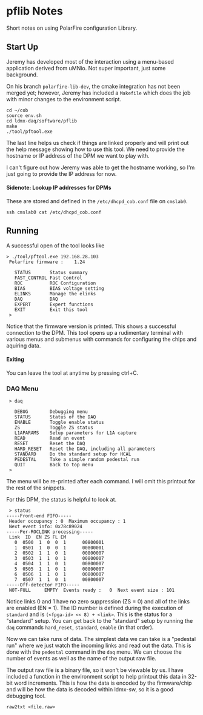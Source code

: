 # pflib Notes

Short notes on using PolarFire configuration Library.

## Start Up

Jeremy has developed most of the interaction using a menu-based
application derived from uMNio. Not super important, just some background.

On his branch `polarfire-lib-dev`, the cmake integration has not been merged yet;
however, Jeremy has included a `Makefile` which does the job with minor changes 
to the environment script.

```
cd ~/cob
source env.sh
cd ldmx-daq/software/pflib
make
./tool/pftool.exe
```

The last line helps us check if things are linked properly and will
print out the help message showing how to use this tool.
We need to provide the hostname or IP address of the DPM we want to play with.

I can't figure out how Jeremy was able to get the hostname working,
so I'm just going to provide the IP address for now.

#### Sidenote: Lookup IP addresses for DPMs
These are stored and defined in the `/etc/dhcpd_cob.conf` file on `cmslab0`.
```
ssh cmslab0 cat /etc/dhcpd_cob.conf
```

## Running
A successful open of the tool looks like
```
> ./tool/pftool.exe 192.168.28.103
 Polarfire firmware :    1.24

   STATUS       Status summary
   FAST_CONTROL Fast Control
   ROC          ROC Configuration
   BIAS         BIAS voltage setting
   ELINKS       Manage the elinks
   DAQ          DAQ
   EXPERT       Expert functions
   EXIT         Exit this tool
 >
```
Notice that the firmware version is printed. This shows a successful connection to the DPM.
This tool opens up a rudimentary terminal with various menus and submenus with commands
for configuring the chips and aquiring data.

#### Exiting
You can leave the tool at anytime by pressing ctrl+C.

### DAQ Menu
```
 > daq

   DEBUG        Debugging menu
   STATUS       Status of the DAQ
   ENABLE       Toggle enable status
   ZS           Toggle ZS status
   L1APARAMS    Setup parameters for L1A capture
   READ         Read an event
   RESET        Reset the DAQ
   HARD_RESET   Reset the DAQ, including all parameters
   STANDARD     Do the standard setup for HCAL
   PEDESTAL     Take a simple random pedestal run
   QUIT         Back to top menu
 >
```

The menu will be re-printed after each command. 
I will omit this printout for the rest of the snippets.

For this DPM, the status is helpful to look at.
```
 > status
-----Front-end FIFO-----
 Header occupancy : 0  Maximum occupancy : 1
 Next event info: 0x78c89024
-----Per-ROCLINK processing-----
 Link  ID  EN ZS FL EM
   0  0500  1  0  0  1      00800001
   1  0501  1  0  0  1      00800001
   2  0502  1  1  0  1      00800007
   3  0503  1  1  0  1      00800007
   4  0504  1  1  0  1      00800007
   5  0505  1  1  0  1      00800007
   6  0506  1  1  0  1      00800007
   7  0507  1  1  0  1      00800007
-----Off-detector FIFO-----
 NOT-FULL     EMPTY  Events ready :   0  Next event size : 101
```
Notice links 0 and 1 have no zero suppression (ZS = 0) and all of the links are enabled (EN = 1).
The ID number is defined during the execution of `standard` and is `(<fpga-id> << 8) + <link>`.
This is the status for a "standard" setup. You can get back to the "standard" setup
by running the `daq` commands `hard_reset`, `standard`, `enable` (in that order).

Now we can take runs of data.
The simplest data we can take is a "pedestal run" 
where we just watch the incoming links and read out the data.
This is done with the `pedestal` command in the `daq` menu.
We can choose the number of events as well as the name of the output raw file.

The output raw file is a binary file, so it won't be viewable by us.
I have included a function in the environment script to help printout this data
in 32-bit word increments. This is how the data is encoded by the firmware/chip and
will be how the data is decoded within ldmx-sw, so it is a good debugging tool.
```
raw2txt <file.raw>
```
